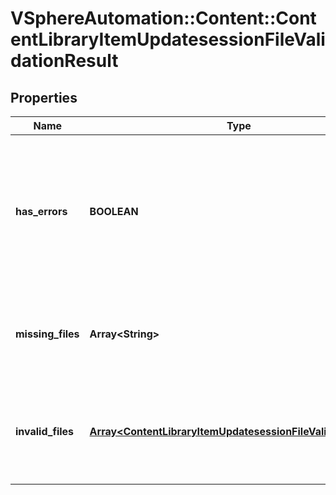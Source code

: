 # VSphereAutomation::Content::ContentLibraryItemUpdatesessionFileValidationResult

## Properties
Name | Type | Description | Notes
------------ | ------------- | ------------- | -------------
**has_errors** | **BOOLEAN** | Whether the validation was succesful or not. In case of errors, the {@link #missingFiles} and {@link #invalidFiles} will contain at least one entry. | [optional] 
**missing_files** | **Array&lt;String&gt;** | A {@term set} containing the names of the files that are required but the client hasn&#39;t added. | [optional] 
**invalid_files** | [**Array&lt;ContentLibraryItemUpdatesessionFileValidationError&gt;**](ContentLibraryItemUpdatesessionFileValidationError.md) | A {@term list} containing the files that have been identified as invalid and details about the error. | [optional] 


